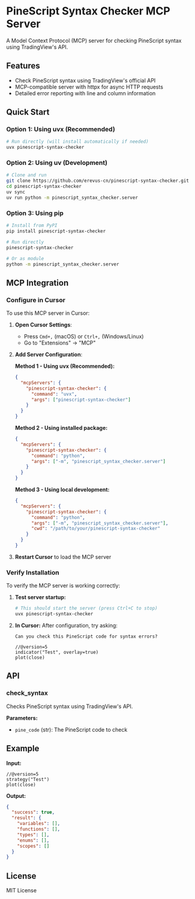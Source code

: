 # PineScript Syntax Checker MCP Server

A Model Context Protocol (MCP) server for checking PineScript syntax using TradingView's API.

## Features

- Check PineScript syntax using TradingView's official API
- MCP-compatible server with httpx for async HTTP requests
- Detailed error reporting with line and column information

## Quick Start

### Option 1: Using uvx (Recommended)

```bash
# Run directly (will install automatically if needed)
uvx pinescript-syntax-checker
```

### Option 2: Using uv (Development)

```bash
# Clone and run
git clone https://github.com/erevus-cn/pinescript-syntax-checker.git
cd pinescript-syntax-checker
uv sync
uv run python -m pinescript_syntax_checker.server
```

### Option 3: Using pip

```bash
# Install from PyPI
pip install pinescript-syntax-checker

# Run directly
pinescript-syntax-checker

# Or as module
python -m pinescript_syntax_checker.server
```

## MCP Integration

### Configure in Cursor

To use this MCP server in Cursor:

1. **Open Cursor Settings**:
   - Press `Cmd+,` (macOS) or `Ctrl+,` (Windows/Linux)
   - Go to "Extensions" → "MCP"

2. **Add Server Configuration**:

   **Method 1 - Using uvx (Recommended):**
   ```json
   {
     "mcpServers": {
       "pinescript-syntax-checker": {
         "command": "uvx",
         "args": ["pinescript-syntax-checker"]
       }
     }
   }
   ```

   **Method 2 - Using installed package:**
   ```json
   {
     "mcpServers": {
       "pinescript-syntax-checker": {
         "command": "python",
         "args": ["-m", "pinescript_syntax_checker.server"]
       }
     }
   }
   ```

   **Method 3 - Using local development:**
   ```json
   {
     "mcpServers": {
       "pinescript-syntax-checker": {
         "command": "python",
         "args": ["-m", "pinescript_syntax_checker.server"],
         "cwd": "/path/to/your/pinescript-syntax-checker"
       }
     }
   }
   ```

3. **Restart Cursor** to load the MCP server

### Verify Installation

To verify the MCP server is working correctly:

1. **Test server startup:**
   ```bash
   # This should start the server (press Ctrl+C to stop)
   uvx pinescript-syntax-checker
   ```

2. **In Cursor:** After configuration, try asking:
   ```
   Can you check this PineScript code for syntax errors?
   
   //@version=5
   indicator("Test", overlay=true)
   plot(close)
   ```

## API

### check_syntax

Checks PineScript syntax using TradingView's API.

**Parameters:**
- `pine_code` (str): The PineScript code to check

## Example

**Input:**
```pinescript
//@version=5
strategy("Test")
plot(close)
```

**Output:**
```json
{
  "success": true,
  "result": {
    "variables": [],
    "functions": [],
    "types": [],
    "enums": [],
    "scopes": []
  }
}
```

## License

MIT License
